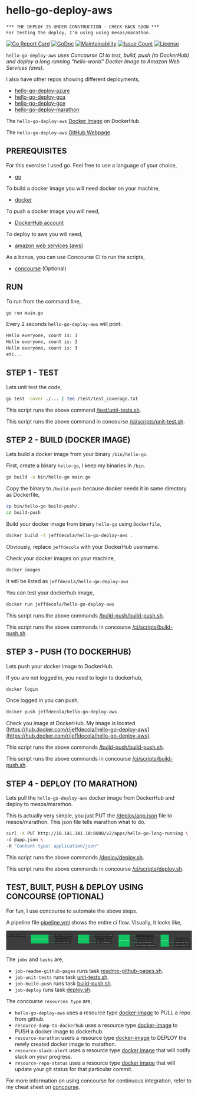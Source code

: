 # hello-go-deploy-aws

```text
*** THE DEPLOY IS UNDER CONSTRUCTION - CHECK BACK SOON ***
For testing the deploy, I'm using using mesos/marathon.
```

[![Go Report Card](https://goreportcard.com/badge/github.com/JeffDeCola/hello-go-deploy-aws)](https://goreportcard.com/report/github.com/JeffDeCola/hello-go-deploy-aws)
[![GoDoc](https://godoc.org/github.com/JeffDeCola/hello-go-deploy-aws?status.svg)](https://godoc.org/github.com/JeffDeCola/hello-go-deploy-aws)
[![Maintainability](https://api.codeclimate.com/v1/badges/2376dd13414c817f97b4/maintainability)](https://codeclimate.com/github/JeffDeCola/hello-go-deploy-aws/maintainability)
[![Issue Count](https://codeclimate.com/github/JeffDeCola/hello-go-deploy-aws/badges/issue_count.svg)](https://codeclimate.com/github/JeffDeCola/hello-go-deploy-aws/issues)
[![License](http://img.shields.io/:license-mit-blue.svg)](http://jeffdecola.mit-license.org)

`hello-go-deploy-aws` _uses Concourse CI to test, build, push (to DockerHub)
and deploy a long running "hello-world" Docker Image to Amazon Web Services (aws)._

I also have other repos showing different deployments,

* [hello-go-deploy-azure](https://github.com/JeffDeCola/hello-go-deploy-azure)
* [hello-go-deploy-gca](https://github.com/JeffDeCola/hello-go-deploy-gca)
* [hello-go-deploy-gce](https://github.com/JeffDeCola/hello-go-deploy-gce)
* [hello-go-deploy-marathon](https://github.com/JeffDeCola/hello-go-deploy-marathon)

The `hello-go-deploy-aws`
[Docker Image](https://hub.docker.com/r/jeffdecola/hello-go-deploy-aws)
on DockerHub.

The `hello-go-deploy-aws`
[GitHub Webpage](https://jeffdecola.github.io/hello-go-deploy-aws/).

## PREREQUISITES

For this exercise I used go.  Feel free to use a language of your choice,

* [go](https://github.com/JeffDeCola/my-cheat-sheets/tree/master/software/development/languages/go-cheat-sheet)

To build a docker image you will need docker on your machine,

* [docker](https://github.com/JeffDeCola/my-cheat-sheets/tree/master/software/operations-tools/orchestration/builds-deployment-containers/docker-cheat-sheet)

To push a docker image you will need,

* [DockerHub account](https://hub.docker.com/)

To deploy to aws you will need,

* [amazon web services (aws)](https://github.com/JeffDeCola/my-cheat-sheets/tree/master/software/infrastructure-as-a-service/cloud-services-compute/amazon-web-services-cheat-sheet)

As a bonus, you can use Concourse CI to run the scripts,

* [concourse](https://github.com/JeffDeCola/my-cheat-sheets/tree/master/software/operations-tools/continuous-integration-continuous-deployment/concourse-cheat-sheet)
  (Optional)

## RUN

To run from the command line,

```bash
go run main.go
```

Every 2 seconds `hello-go-deploy-aws` will print:

```bash
Hello everyone, count is: 1
Hello everyone, count is: 2
Hello everyone, count is: 3
etc...
```

## STEP 1 - TEST

Lets unit test the code,

```bash
go test -cover ./... | tee /test/test_coverage.txt
```

This script runs the above command
[/test/unit-tests.sh](https://github.com/JeffDeCola/hello-go-deploy-aws/tree/master/test/unit-tests.sh).

This script runs the above command in concourse
[/ci/scripts/unit-test.sh](https://github.com/JeffDeCola/hello-go-deploy-aws/tree/master/ci/scripts/unit-tests.sh).

## STEP 2 - BUILD (DOCKER IMAGE)

Lets build a docker image from your binary `/bin/hello-go`.

First, create a binary `hello-go`,
I keep my binaries in `/bin`.

```bash
go build -o bin/hello-go main.go
```

Copy the binary to `/build-push` because docker needs it in
same directory as Dockerfile,

```bash
cp bin/hello-go build-push/.
cd build-push
```

Build your docker image from binary `hello-go`
using `Dockerfile`,

```bash
docker build -t jeffdecola/hello-go-deploy-aws .
```

Obviously, replace `jeffdecola` with your DockerHub username.

Check your docker images on your machine,

```bash
docker images
```

It will be listed as `jeffdecola/hello-go-deploy-aws`

You can test your dockerhub image,

```bash
docker run jeffdecola/hello-go-deploy-aws
```

This script runs the above commands
[/build-push/build-push.sh](https://github.com/JeffDeCola/hello-go-deploy-aws/tree/master/build-push/build-push.sh).

This script runs the above commands in concourse
[/ci/scripts/build-push.sh](https://github.com/JeffDeCola/hello-go-deploy-aws/tree/master/ci/scripts/build-push.sh).

## STEP 3 - PUSH (TO DOCKERHUB)

Lets push your docker image to DockerHub.

If you are not logged in, you need to login to dockerhub,

```bash
docker login
```

Once logged in you can push,

```bash
docker push jeffdecola/hello-go-deploy-aws
```

Check you image at DockerHub. My image is located
[https://hub.docker.com/r/jeffdecola/hello-go-deploy-aws](https://hub.docker.com/r/jeffdecola/hello-go-deploy-aws).

This script runs the above commands
[/build-push/build-push.sh](https://github.com/JeffDeCola/hello-go-deploy-aws/tree/master/build-push/build-push.sh).

This script runs the above commands in concourse
[/ci/scripts/build-push.sh](https://github.com/JeffDeCola/hello-go-deploy-aws/tree/master/ci/scripts/build-push.sh).

## STEP 4 - DEPLOY (TO MARATHON)

Lets pull the `hello-go-deploy-aws` docker image
from DockerHub and deploy to mesos/marathon.

This is actually very simple, you just PUT the
[/deploy/app.json](https://github.com/JeffDeCola/hello-go-deploy-aws/tree/master/deploy/app.json)
file to mesos/marathon. This json file tells marathon what to do.

```bash
curl -X PUT http://10.141.141.10:8080/v2/apps/hello-go-long-running \
-d @app.json \
-H "Content-type: application/json"
```

This script runs the above commands
[/deploy/deploy.sh](https://github.com/JeffDeCola/hello-go-deploy-aws/tree/master/deploy/deploy.sh).

This script runs the above commands in concourse
[/ci/scripts/deploy.sh](https://github.com/JeffDeCola/hello-go-deploy-aws/tree/master/ci/scripts/deploy.sh).

## TEST, BUILT, PUSH & DEPLOY USING CONCOURSE (OPTIONAL)

For fun, I use concourse to automate the above steps.

A pipeline file [pipeline.yml](https://github.com/JeffDeCola/hello-go-deploy-aws/tree/master/ci/pipeline.yml)
shows the entire ci flow. Visually, it looks like,

![IMAGE - hello-go-deploy-aws concourse ci pipeline - IMAGE](docs/pics/hello-go-deploy-aws-pipeline.jpg)

The `jobs` and `tasks` are,

* `job-readme-github-pages` runs task
  [readme-github-pages.sh](https://github.com/JeffDeCola/hello-go-deploy-aws/tree/master/ci/scripts/readme-github-pages.sh).
* `job-unit-tests` runs task
  [unit-tests.sh](https://github.com/JeffDeCola/hello-go-deploy-aws/tree/master/ci/scripts/unit-tests.sh).
* `job-build-push` runs task
  [build-push.sh](https://github.com/JeffDeCola/hello-go-deploy-aws/tree/master/ci/scripts/build-push.sh).
* `job-deploy` runs task
  [deploy.sh](https://github.com/JeffDeCola/hello-go-deploy-aws/tree/master/ci/scripts/deploy.sh).

The concourse `resources type` are,

* `hello-go-deploy-aws` uses a resource type
  [docker-image](https://hub.docker.com/r/concourse/git-resource/)
  to PULL a repo from github.
* `resource-dump-to-dockerhub` uses a resource type
  [docker-image](https://hub.docker.com/r/concourse/docker-image-resource/)
  to PUSH a docker image to dockerhub.
* `resource-marathon` users a resource type
  [docker-image](https://hub.docker.com/r/ckaznocha/marathon-resource)
  to DEPLOY the newly created docker image to marathon.
* `resource-slack-alert` uses a resource type
  [docker image](https://hub.docker.com/r/cfcommunity/slack-notification-resource)
  that will notify slack on your progress.
* `resource-repo-status` uses a resource type
  [docker image](https://hub.docker.com/r/dpb587/github-status-resource)
  that will update your git status for that particular commit.

For more information on using concourse for continuous integration,
refer to my cheat sheet on [concourse](https://github.com/JeffDeCola/my-cheat-sheets/tree/master/software/operations-tools/continuous-integration-continuous-deployment/concourse-cheat-sheet).
